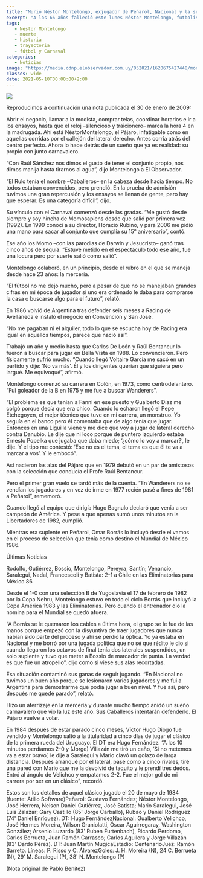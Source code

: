 ```yaml
---
title: "Murió Néstor Montelongo, exjugador de Peñarol, Nacional y la selección"
excerpt: "A los 66 años falleció este lunes Néstor Montelongo, futbolista surgido en Colón que luego pasó a Wanderers, Peñarol, Nacional y que disputó 36 partidos en la era Borrás con la selección uruguaya"
tags:
   - Néstor Montelongo
   - muerte
   - historia
   - trayectoria
   - fútbol y Carnaval
categories:
   - Noticias
image: "https://media.cdnp.elobservador.com.uy/052021/1620675427448/montelongo.jpg?&cw=1170"
classes: wide
date: 2021-05-10T00:00:00+2:00
---
```



<img src="https://media.cdnp.elobservador.com.uy/052021/1620675427448/montelongo.jpg?&cw=1170">


Reproducimos a continuación una nota publicada el 30 de enero de 2009:


Abrir el negocio, llamar a la modista, comprar telas, coordinar horarios e ir a los ensayos, hasta que el reloj –silencioso y traicionero– marca la hora 4 en la madrugada. Ahí está NéstorMontelongo, el Pájaro, infatigable como en aquellas corridas por el callejón del lateral derecho. Antes corría atrás del centro perfecto. Ahora lo hace detrás de un sueño que ya es realidad: su propio con junto carnavalero.


“Con Raúl Sánchez nos dimos el gusto de tener el conjunto propio, nos dimos manija hasta tirarnos al agua”, dijo Montelongo a El Observador.


“El Rulo tenía el nombre –Caballeros– en la cabeza desde hacía tiempo. No todos estaban convencidos, pero prendió. En la prueba de admisión tuvimos una gran repercusión y los ensayos se llenan de gente, pero hay que esperar. Es una categoría difícil”, dijo.


Su vínculo con el Carnaval comenzó desde las gradas. “Me gustó desde siempre y soy hincha de Momosapiens desde que salió por primera vez (1992). En 1999 conocí a su director, Horacio Rubino, y para 2006 me pidió una mano para sacar al conjunto que cumplía su 15° aniversario”, contó.


Ese año los Momo –con las parodias de Darwin y Jesucristo– ganó tras cinco años de sequía. “Estuve metido en el espectáculo todo ese año, fue una locura pero por suerte salió como salió”.


Montelongo colaboró, en un principio, desde el rubro en el que se maneja desde hace 23 años: la mercería.


“El fútbol no me dejó mucho, pero a pesar de que no se manejaban grandes cifras en mi época de jugador si uno era ordenado le daba para comprarse la casa o buscarse algo para el futuro”, relató.


En 1986 volvió de Argentina tras defender seis meses a Racing de Avellaneda e instaló el negocio en Convención y San José.


“No me pagaban ni el alquiler, todo lo que se escucha hoy de Racing era igual en aquellos tiempos, parece que nació así”.


Trabajó un año y medio hasta que Carlos De León y Raúl Bentancur lo fueron a buscar para jugar en Bella Vista en 1988. Lo convencieron. Pero físicamente sufrió mucho. “Cuando llegó Voltaire García me sacó en un partido y dije: ‘No va más’. Él y los dirigentes querían que siguiera pero largué. Me equivoqué”, afirmó.


Montelongo comenzó su carrera en Colón, en 1973, como centrodelantero. “Fui goleador de la B en 1975 y me fue a buscar Wanderers”.


“El problema es que tenían a Fanni en ese puesto y Gualberto Díaz me colgó porque decía que era chico. Cuando lo echaron llegó el Pepe Etchegoyen, el mejor técnico que tuve en mi carrera, un monstruo. Yo seguía en el banco pero él comentaba que de algo tenía que jugar. Entonces en una Liguilla viene y me dice que voy a jugar de lateral derecho contra Danubio. Le dije que ni loco porque de puntero izquierdo estaba Ernesto Popelka que jugaba que daba miedo; ‘¿cómo lo voy a marcar?’, le dije. Y el tipo me contestó: ‘Ese no es el tema, el tema es que él te va a marcar a vos’. Y le embocó”.


Así nacieron las alas del Pájaro que en 1979 debutó en un par de amistosos con la selección que conducía el Profe Raúl Bentancur.


Pero el primer gran vuelo se tardó más de la cuenta. “En Wanderers no se vendían los jugadores y en vez de irme en 1977 recién pasé a fines de 1981 a Peñarol”, rememoró.


Cuando llegó al equipo que dirigía Hugo Bagnulo declaró que venía a ser campeón de América. Y pese a que apenas sumó unos minutos en la Libertadores de 1982, cumplió.


Mientras era suplente en Peñarol, Omar Borrás lo incluyó desde el vamos en el proceso de selección que tenía como destino el Mundial de México 1986.





Últimas Noticias


Rodolfo, Gutiérrez, Bossio, Montelongo, Pereyra, Santín; Venancio, Saralegui, Nadal, Francescoli y Batista: 2-1 a Chile en las Eliminatorias para México 86





Desde el 1-0 con una selección B de Yugoslavia el 17 de febrero de 1982 por la Copa Nehru, Montelongo estuvo en todo el ciclo Borrás que incluyó la Copa América 1983 y las Eliminatorias. Pero cuando el entrenador dio la nómina para el Mundial se quedó afuera.


“A Borrás se le quemaron los cables a última hora, el grupo se le fue de las manos porque empezó con la disyuntiva de traer jugadores que nunca habían sido parte del proceso y ahí se perdió la óptica. Yo ya estaba en Nacional y me borró por una jugada política que no sé que rédito le dio si cuando llegaron los octavos de final tenía dos laterales suspendidos, un solo suplente y tuvo que meter a Bossio de marcador de punta. La verdad es que fue un atropello”, dijo como si viese sus alas recortadas.


Esa situación contaminó sus ganas de seguir jugando. “En Nacional no tuvimos un buen año porque se lesionaron varios jugadores y me fui a Argentina para demostrarme que podía jugar a buen nivel. Y fue así, pero después me quedé parado”, relató.


Hizo un aterrizaje en la mercería y durante mucho tiempo anidó un sueño carnavalero que vio la luz este año. Sus Caballeros intentarán defenderlo. El Pájaro vuelve a volar.


En 1984 después de estar parado cinco meses, Víctor Hugo Diogo fue vendido y Montelongo saltó a la titularidad a cinco días de jugar el clásico de la primera rueda del Uruguayo. El DT era Hugo Fernández. “A los 10 minutos perdíamos 2-0 y (Jorge) Villazán me tiró un caño, ‘Si no metemos va a estar bravo’, le dije a Saralegui y Mario clavó un golazo de larga distancia. Después arranqué por el lateral, pasé como a cinco rivales, tiré una pared con Mario que me la devolvió de taquito y le prendí tres dedos. Entró al ángulo de Velichco y empatamos 2-2. Fue el mejor gol de mi carrera por ser en un clásico”, recordó.


Estos son los detalles de aquel clásico jugado el 20 de mayo de 1984 (fuente: Atilio Software)Peñarol: Gustavo Fernández; Néstor Montelongo, José Herrera, Nelson Daniel Gutiérrez, José Batista; Mario Saralegui, José Luis Zalazar; Gary Castillo (85' Jorge Carballo), Rubao y Daniel Rodríguez (74' Daniel Enríquez). DT: Hugo FernándezNacional: Gualberto Velichco, José Hermes Moreira, Wilson Graniolatti, Óscar Aguirregaray, Washington González; Arsenio Luzardo (83' Ruben Furtenbach), Ricardo Perdomo, Carlos Berrueta, Juan Ramón Carrasco; Carlos Aguilera y Jorge Villazán (83' Dardo Pérez). DT: Juan Martín MugicaEstadio: CentenarioJuez: Ramón Barreto. Líneas: P. Risso y C. ÁlvarezGoles: J. H. Moreira (N), 24 C. Berrueta (N), 29' M. Saralegui (P), 38' N. Montelongo (P)


(Nota original de Pablo Benítez)


